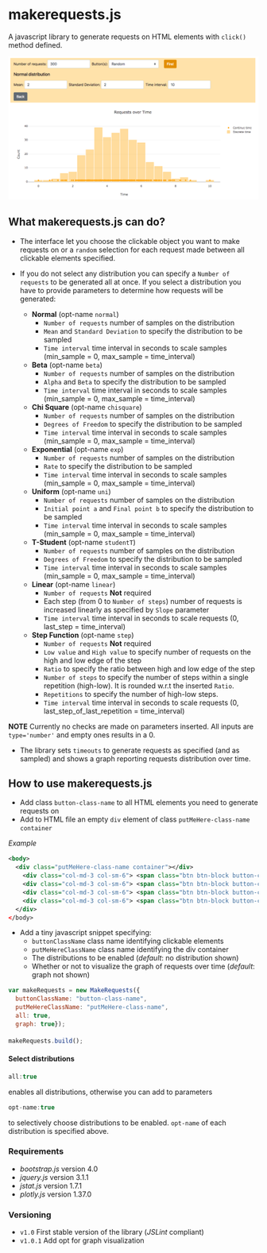 # makerequests.js
A javascript library to generate requests on HTML elements with ```click()``` method defined. 

![Example UI](/img/makerequests.png)

## What makerequests.js can do? ##

* The interface let you choose the clickable object you want to make requests on or a ```random``` 
selection for each request made between all clickable elements specified.  

* If you do not select any distribution you can specify a ```Number of requests``` to be generated all at once.
If you select a distribution you have to provide parameters to determine how requests will be generated:
  * **Normal** (opt-name ```normal```)
    * ```Number of requests``` number of samples on the distribution
    * ```Mean``` and ```Standard Deviation``` to specify the distribution to be sampled
    * ```Time interval``` time interval in seconds to scale samples (min_sample = 0, max_sample = time_interval)
  * **Beta** (opt-name ```beta```)
    * ```Number of requests``` number of samples on the distribution
    * ```Alpha``` and ```Beta``` to specify the distribution to be sampled
    * ```Time interval``` time interval in seconds to scale samples (min_sample = 0, max_sample = time_interval)
  * **Chi Square** (opt-name ```chisquare```)
    * ```Number of requests``` number of samples on the distribution
    * ```Degrees of Freedom``` to specify the distribution to be sampled
    * ```Time interval``` time interval in seconds to scale samples (min_sample = 0, max_sample = time_interval)
  * **Exponential** (opt-name ```exp```)
    * ```Number of requests``` number of samples on the distribution
    * ```Rate``` to specify the distribution to be sampled
    * ```Time interval``` time interval in seconds to scale samples (min_sample = 0, max_sample = time_interval)
  * **Uniform** (opt-name ```uni```)
    * ```Number of requests``` number of samples on the distribution
    * ```Initial point a``` and ```Final point b``` to specify the distribution to be sampled
    * ```Time interval``` time interval in seconds to scale samples (min_sample = 0, max_sample = time_interval)
  * **T-Student** (opt-name ```studentT```)
    * ```Number of requests``` number of samples on the distribution
    * ```Degrees of Freedom``` to specify the distribution to be sampled
    * ```Time interval``` time interval in seconds to scale samples (min_sample = 0, max_sample = time_interval)
  * **Linear** (opt-name ```linear```)
    * ```Number of requests``` **Not** required
    * Each step (from 0 to ```Number of steps```) number of requests is increased linearly as specified by ```Slope``` parameter
    * ```Time interval``` time interval in seconds to scale requests (0, last_step = time_interval)
  * **Step Function** (opt-name ```step```)
    * ```Number of requests``` **Not** required
    * ```Low value``` and ```High value``` to specify number of requests on the high and low edge of the step
    * ```Ratio``` to specify the ratio between high and low edge of the step
    * ```Number of steps``` to specify the number of steps within a single repetition (high-low). It is rounded w.r.t
    the inserted ```Ratio```.
    * ```Repetitions``` to specify the number of high-low steps.
    * ```Time interval``` time interval in seconds to scale requests (0, last_step_of_last_repetition = time_interval)

**NOTE** Currently no checks are made on parameters inserted. All inputs are ```type='number'``` and empty 
ones results in a 0.  

* The library sets ```timeouts``` to generate requests as specified (and as sampled) and shows a graph reporting 
requests distribution over time.

## How to use makerequests.js ##
* Add class ```button-class-name``` to all HTML elements you need to generate requests on
* Add to HTML file an empty ```div``` element of class ```putMeHere-class-name container``` 

*Example*  
```xml
<body>
  <div class="putMeHere-class-name container"></div>
    <div class="col-md-3 col-sm-6"> <span class="btn btn-block button-class-name">Button 1</span></div>
    <div class="col-md-3 col-sm-6"> <span class="btn btn-block button-class-name">Button 2</span></div>
    <div class="col-md-3 col-sm-6"> <span class="btn btn-block button-class-name">Button 3</span></div>
    <div class="col-md-3 col-sm-6"> <span class="btn btn-block button-class-name">Button 4</span></div>
  </div>
</body>
```

* Add a tiny javascript snippet specifying:
  * ```buttonClassName``` class name identifying clickable elements
  * ```putMeHereClassName``` class name identifying the div container
  * The distributions to be enabled (*default*: no distribution shown)
  * Whether or not to visualize the graph of requests over time (*default*: graph not shown)

```javascript
var makeRequests = new MakeRequests({
  buttonClassName: "button-class-name",
  putMeHereClassName: "putMeHere-class-name",
  all: true,
  graph: true});
  
makeRequests.build();
```

#### Select distributions ####

```javascript
all:true
``` 
enables all distributions, otherwise you can add to parameters
```javascript
opt-name:true
```
to selectively choose distributions to be enabled. ```opt-name``` of each distribution is specified above.

### Requirements ###
* *bootstrap.js* version 4.0  
* *jquery.js* version 3.1.1
* *jstat.js* version 1.7.1
* *plotly.js* version 1.37.0

### Versioning ###
* ```v1.0``` First stable version of the library (*JSLint* compliant)
* ```v1.0.1``` Add opt for graph visualization
